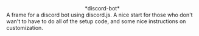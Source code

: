 <center>*discord-bot*</center>
A frame for a discord bot using discord.js. A nice start for those who don't wan't to have to do all of the setup code, and some nice instructions on customization.
